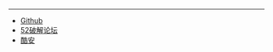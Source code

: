 ---

- [Github](https://github.com)
- [52破解论坛](https://www.52pojie.com)
- [酷安](https://www.coolapk.com)

